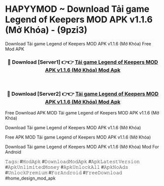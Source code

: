 # HAPYYMOD ~ Download Tải game Legend of Keepers MOD APK v1.1.6 (Mở Khóa) - (9pzi3)
Download Tải game Legend of Keepers MOD APK v1.1.6 (Mở Khóa) Free Mod APK

<div align="center">
<h3>🔴 Download [Server1] 👉👉 <a href="https://apk-comot.site?title=Tải_game_Legend_of_Keepers_MOD_APK_v1.1.6_(Mở_Khóa)">Tải game Legend of Keepers MOD APK v1.1.6 (Mở Khóa) Mod Apk</a></h3><br>

<h3>🔴 Download [Server2] 👉👉 <a href="https://apk-comot.site?title=Tải_game_Legend_of_Keepers_MOD_APK_v1.1.6_(Mở_Khóa)">Tải game Legend of Keepers MOD APK v1.1.6 (Mở Khóa) Mod Apk</a></h3>
</div>


Free Download APK MOD Tải game Legend of Keepers MOD APK v1.1.6 (Mở Khóa)

Download Tải game Legend of Keepers MOD APK v1.1.6 (Mở Khóa) 

Free APK MOD Tải game Legend of Keepers MOD APK v1.1.6 (Mở Khóa) 

Download Tải game Legend of Keepers MOD APK v1.1.6 (Mở Khóa) Mod For Android

𝚃𝚊𝚐𝚜: #𝙼𝚘𝚍𝙰𝚙𝚔 #𝙳𝚘𝚠𝚗𝚕𝚘𝚊𝚍𝙼𝚘𝚍𝙰𝚙𝚔 #𝙰𝚙𝚔𝙻𝚊𝚝𝚎𝚜𝚝𝚅𝚎𝚛𝚜𝚒𝚘𝚗 #𝙰𝚙𝚔𝚄𝚗𝚕𝚒𝚖𝚒𝚝𝚎𝚍𝙼𝚘𝚗𝚎𝚢 #𝙰𝚙𝚔𝚄𝚗𝚕𝚘𝚌𝚔𝙰𝚕𝚕 #𝙰𝚙𝚔𝙽𝚘𝙰𝚍𝚜 #𝚄𝚗𝚕𝚘𝚌𝚔𝙿𝚛𝚎𝚖𝚒𝚞𝚖 #𝙵𝚘𝚛𝙰𝚗𝚍𝚛𝚘𝚒𝚍 #𝙵𝚛𝚎𝚎𝙳𝚘𝚠𝚗𝚕𝚘𝚊𝚍 #home_design_mod_apk